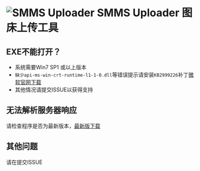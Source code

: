 # ![SMMS Uploader](https://i.loli.net/2019/02/15/5c6678567831c.jpg) SMMS Uploader 图床上传工具

## EXE不能打开？

- 系统需要Win7 SP1 或以上版本
- `缺少api-ms-win-crt-runtime-l1-1-0.dll`等错误提示请安装`KB2999226`补丁[微软官网下载](https://www.microsoft.com/en-us/download/details.aspx?id=49093)
- 其他情况请提交ISSUE以获得支持

## 无法解析服务器响应

请检查程序是否为最新版本，[最新版下载](https://github.com/jokin1999/SMMS_Uploader/releases)

## 其他问题

请在提交ISSUE
